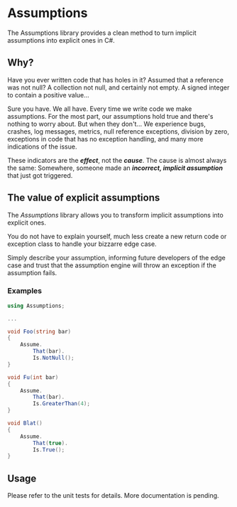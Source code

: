 # Assumptions

The Assumptions library provides a clean method to turn implicit assumptions into explicit ones in C#.

## Why?

Have you ever written code that has holes in it? Assumed that a reference was not null? A collection not null, and certainly not empty. A signed integer to contain a positive value...

Sure you have. We all have. Every time we write code we make assumptions. For the most part, our assumptions hold true and there's nothing to worry about.  But when they don't... We experience bugs, crashes, log messages, metrics, null reference exceptions, division by zero, exceptions in code that has no exception handling, and many more indications of the issue.

These indicators are the ***effect***, not the ***cause***.  The cause is almost always the same: Somewhere, someone made an ***incorrect, implicit assumption*** that just got triggered.

## The value of explicit assumptions

The *Assumptions* library allows you to transform implicit assumptions into explicit ones.

You do not have to explain yourself, much less create a new return code or exception class to handle your bizzarre edge case.

Simply describe your assumption, informing future developers of the edge case and trust that the assumption engine will throw an exception if the assumption fails.

### Examples

```C#
using Assumptions;

...

void Foo(string bar)
{
    Assume.
        That(bar).
        Is.NotNull();
}

void Fu(int bar)
{
    Assume.
        That(bar).
        Is.GreaterThan(4);
}

void Blat()
{
    Assume.
        That(true).
        Is.True();
}
```

## Usage

Please refer to the unit tests for details.  More documentation is pending.
